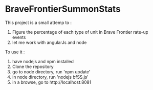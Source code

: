 # BraveFrontierSummonStats

This project is a small attemp to :

1. Figure the percentage of each type of unit in Brave Frontier rate-up events
2. let me work with angularJs and node

To use it :

1. have nodejs and npm installed
2. Clone the repository
3. go to node directory, run 'npm update'
4. in node directory, run 'nodejs bfSS.js'
5. in a browse, go to http://localhost:8081
